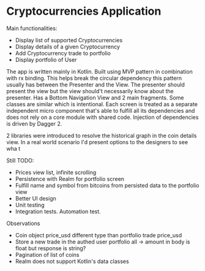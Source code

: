 # Cryptocurrencies Application

Main functionalities:

* Display list of supported Cryptocurrencies
* Display details of a given Cryptocurrency
* Add Cryptocurrency trade to portfolio
* Display portfolio of User


The app is written mainly in Kotlin. 
Built using MVP pattern in combination with rx binding.
This helps break the circular dependency this pattern usually has between the Presenter and the View. The presenter should 
present the view but the view should't necessarily know about the presenter.
Has a Bottom Navigation View and 2 main fragments.
Some classes are similar which is intentional. Each screen is treated as a separate independent micro component that's able to 
fulfill all its dependencies and does not rely on a core module with shared code.
Injection of dependencies is driven by Dagger 2.

2 libraries were introduced to resolve the historical graph in the coin details view. In a real world scenario I'd present 
options to the designers to see wha t 

Still TODO:

* Prices view list, infinite scrolling
* Persistence with Realm for portfolio screen
* Fulfill name and symbol from bitcoins from persisted data to the portfolio view
* Better UI design
* Unit testing
* Integration tests. Automation test.

Observations
* Coin object price_usd different type than portfolio trade price_usd
* Store a new trade in the authed user portfolio all -> amount in body is float but response is string?
* Pagination of list of coins
* Realm does not support Kotlin's data classes